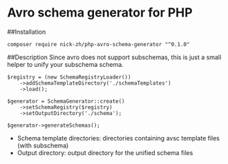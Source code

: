# Avro schema generator for PHP

##Installation

```
composer require nick-zh/php-avro-schema-generator "^0.1.0"
```

##Description
Since avro does not support subschemas, this is just a small
helper to unify your subschema schema.

```
$registry = (new SchemaRegistryLoader())
    ->addSchemaTemplateDirectory('./schemaTemplates')
    ->load();

$generator = SchemaGenerator::create()
    ->setSchemaRegistry($registry)
    ->setOutputDirectory('./schema');

$generator->generateSchemas();

```

- Schema template directories: directories containing avsc template files (with subschema)
- Output directory: output directory for the unified schema files
